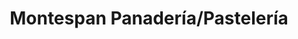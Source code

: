---
title: "Montespan Panadería/Pastelería"
url: /san-sebastian-de-los-reyes/montespan-panaderia-pasteleria/
shop: Bäckerei
---